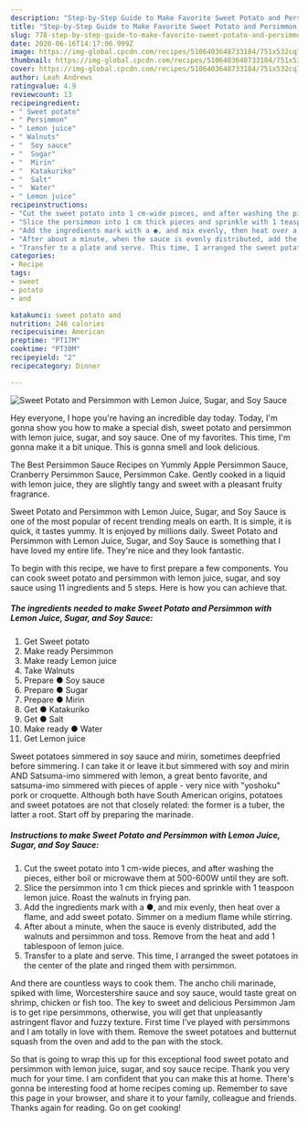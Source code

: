 ```yaml
---
description: "Step-by-Step Guide to Make Favorite Sweet Potato and Persimmon with Lemon Juice, Sugar, and Soy Sauce"
title: "Step-by-Step Guide to Make Favorite Sweet Potato and Persimmon with Lemon Juice, Sugar, and Soy Sauce"
slug: 778-step-by-step-guide-to-make-favorite-sweet-potato-and-persimmon-with-lemon-juice-sugar-and-soy-sauce
date: 2020-06-16T14:17:06.999Z
image: https://img-global.cpcdn.com/recipes/5106403648733184/751x532cq70/sweet-potato-and-persimmon-with-lemon-juice-sugar-and-soy-sauce-recipe-main-photo.jpg
thumbnail: https://img-global.cpcdn.com/recipes/5106403648733184/751x532cq70/sweet-potato-and-persimmon-with-lemon-juice-sugar-and-soy-sauce-recipe-main-photo.jpg
cover: https://img-global.cpcdn.com/recipes/5106403648733184/751x532cq70/sweet-potato-and-persimmon-with-lemon-juice-sugar-and-soy-sauce-recipe-main-photo.jpg
author: Leah Andrews
ratingvalue: 4.9
reviewcount: 13
recipeingredient:
- " Sweet potato"
- " Persimmon"
- " Lemon juice"
- " Walnuts"
- "  Soy sauce"
- "  Sugar"
- "  Mirin"
- "  Katakuriko"
- "  Salt"
- "  Water"
- " Lemon juice"
recipeinstructions:
- "Cut the sweet potato into 1 cm-wide pieces, and after washing the pieces, either boil or microwave them at 500-600W until they are soft."
- "Slice the persimmon into 1 cm thick pieces and sprinkle with 1 teaspoon lemon juice. Roast the walnuts in frying pan."
- "Add the ingredients mark with a ●, and mix evenly, then heat over a flame, and add sweet potato. Simmer on a medium flame while stirring."
- "After about a minute, when the sauce is evenly distributed, add the walnuts and persimmon and toss. Remove from the heat and add 1 tablespoon of lemon juice."
- "Transfer to a plate and serve. This time, I arranged the sweet potatoes in the center of the plate and ringed them with persimmon."
categories:
- Recipe
tags:
- sweet
- potato
- and

katakunci: sweet potato and 
nutrition: 246 calories
recipecuisine: American
preptime: "PT17M"
cooktime: "PT30M"
recipeyield: "2"
recipecategory: Dinner

---
```



![Sweet Potato and Persimmon with Lemon Juice, Sugar, and Soy Sauce](https://img-global.cpcdn.com/recipes/5106403648733184/751x532cq70/sweet-potato-and-persimmon-with-lemon-juice-sugar-and-soy-sauce-recipe-main-photo.jpg)

Hey everyone, I hope you're having an incredible day today. Today, I'm gonna show you how to make a special dish, sweet potato and persimmon with lemon juice, sugar, and soy sauce. One of my favorites. This time, I'm gonna make it a bit unique. This is gonna smell and look delicious.

The Best Persimmon Sauce Recipes on Yummly Apple Persimmon Sauce, Cranberry Persimmon Sauce, Persimmon Cake. Gently cooked in a liquid with lemon juice, they are slightly tangy and sweet with a pleasant fruity fragrance.

Sweet Potato and Persimmon with Lemon Juice, Sugar, and Soy Sauce is one of the most popular of recent trending meals on earth. It is simple, it is quick, it tastes yummy. It is enjoyed by millions daily. Sweet Potato and Persimmon with Lemon Juice, Sugar, and Soy Sauce is something that I have loved my entire life. They're nice and they look fantastic.


To begin with this recipe, we have to first prepare a few components. You can cook sweet potato and persimmon with lemon juice, sugar, and soy sauce using 11 ingredients and 5 steps. Here is how you can achieve that.

<!--inarticleads1-->

##### The ingredients needed to make Sweet Potato and Persimmon with Lemon Juice, Sugar, and Soy Sauce:

1. Get  Sweet potato
1. Make ready  Persimmon
1. Make ready  Lemon juice
1. Take  Walnuts
1. Prepare  ● Soy sauce
1. Prepare  ● Sugar
1. Prepare  ● Mirin
1. Get  ● Katakuriko
1. Get  ● Salt
1. Make ready  ● Water
1. Get  Lemon juice


Sweet potatoes simmered in soy sauce and mirin, sometimes deepfried before simmering. I can take it or leave it.but simmered with soy and mirin AND Satsuma-imo simmered with lemon, a great bento favorite, and satsuma-imo simmered with pieces of apple - very nice with &#34;yoshoku&#34; pork or croquette. Although both have South American origins, potatoes and sweet potatoes are not that closely related: the former is a tuber, the latter a root. Start off by preparing the marinade. 

<!--inarticleads2-->

##### Instructions to make Sweet Potato and Persimmon with Lemon Juice, Sugar, and Soy Sauce:

1. Cut the sweet potato into 1 cm-wide pieces, and after washing the pieces, either boil or microwave them at 500-600W until they are soft.
1. Slice the persimmon into 1 cm thick pieces and sprinkle with 1 teaspoon lemon juice. Roast the walnuts in frying pan.
1. Add the ingredients mark with a ●, and mix evenly, then heat over a flame, and add sweet potato. Simmer on a medium flame while stirring.
1. After about a minute, when the sauce is evenly distributed, add the walnuts and persimmon and toss. Remove from the heat and add 1 tablespoon of lemon juice.
1. Transfer to a plate and serve. This time, I arranged the sweet potatoes in the center of the plate and ringed them with persimmon.


And there are countless ways to cook them. The ancho chili marinade, spiked with lime, Worcestershire sauce and soy sauce, would taste great on shrimp, chicken or fish too. The key to sweet and delicious Persimmon Jam is to get ripe persimmons, otherwise, you will get that unpleasantly astringent flavor and fuzzy texture. First time I&#39;ve played with persimmons and I am totally in love with them. Remove the sweet potatoes and butternut squash from the oven and add to the pan with the stock. 

So that is going to wrap this up for this exceptional food sweet potato and persimmon with lemon juice, sugar, and soy sauce recipe. Thank you very much for your time. I am confident that you can make this at home. There's gonna be interesting food at home recipes coming up. Remember to save this page in your browser, and share it to your family, colleague and friends. Thanks again for reading. Go on get cooking!
